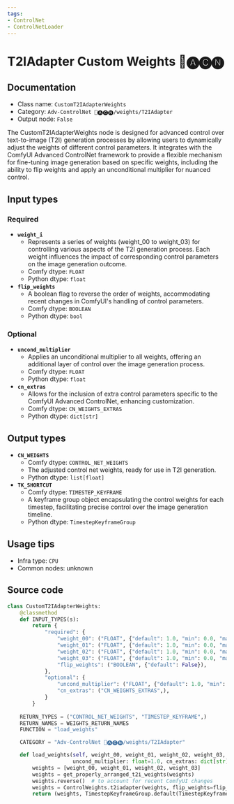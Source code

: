 ```yaml
---
tags:
- ControlNet
- ControlNetLoader
---
```


# T2IAdapter Custom Weights 🛂🅐🅒🅝
## Documentation
- Class name: `CustomT2IAdapterWeights`
- Category: `Adv-ControlNet 🛂🅐🅒🅝/weights/T2IAdapter`
- Output node: `False`

The CustomT2IAdapterWeights node is designed for advanced control over text-to-image (T2I) generation processes by allowing users to dynamically adjust the weights of different control parameters. It integrates with the ComfyUI Advanced ControlNet framework to provide a flexible mechanism for fine-tuning image generation based on specific weights, including the ability to flip weights and apply an unconditional multiplier for nuanced control.
## Input types
### Required
- **`weight_i`**
    - Represents a series of weights (weight_00 to weight_03) for controlling various aspects of the T2I generation process. Each weight influences the impact of corresponding control parameters on the image generation outcome.
    - Comfy dtype: `FLOAT`
    - Python dtype: `float`
- **`flip_weights`**
    - A boolean flag to reverse the order of weights, accommodating recent changes in ComfyUI's handling of control parameters.
    - Comfy dtype: `BOOLEAN`
    - Python dtype: `bool`
### Optional
- **`uncond_multiplier`**
    - Applies an unconditional multiplier to all weights, offering an additional layer of control over the image generation process.
    - Comfy dtype: `FLOAT`
    - Python dtype: `float`
- **`cn_extras`**
    - Allows for the inclusion of extra control parameters specific to the ComfyUI Advanced ControlNet, enhancing customization.
    - Comfy dtype: `CN_WEIGHTS_EXTRAS`
    - Python dtype: `dict[str]`
## Output types
- **`CN_WEIGHTS`**
    - Comfy dtype: `CONTROL_NET_WEIGHTS`
    - The adjusted control net weights, ready for use in T2I generation.
    - Python dtype: `list[float]`
- **`TK_SHORTCUT`**
    - Comfy dtype: `TIMESTEP_KEYFRAME`
    - A keyframe group object encapsulating the control weights for each timestep, facilitating precise control over the image generation timeline.
    - Python dtype: `TimestepKeyframeGroup`
## Usage tips
- Infra type: `CPU`
- Common nodes: unknown


## Source code
```python
class CustomT2IAdapterWeights:
    @classmethod
    def INPUT_TYPES(s):
        return {
            "required": {
                "weight_00": ("FLOAT", {"default": 1.0, "min": 0.0, "max": 10.0, "step": 0.001}, ),
                "weight_01": ("FLOAT", {"default": 1.0, "min": 0.0, "max": 10.0, "step": 0.001}, ),
                "weight_02": ("FLOAT", {"default": 1.0, "min": 0.0, "max": 10.0, "step": 0.001}, ),
                "weight_03": ("FLOAT", {"default": 1.0, "min": 0.0, "max": 10.0, "step": 0.001}, ),
                "flip_weights": ("BOOLEAN", {"default": False}),
            },
            "optional": {
                "uncond_multiplier": ("FLOAT", {"default": 1.0, "min": 0.0, "max": 1.0, "step": 0.01}, ),
                "cn_extras": ("CN_WEIGHTS_EXTRAS",),
            }
        }
    
    RETURN_TYPES = ("CONTROL_NET_WEIGHTS", "TIMESTEP_KEYFRAME",)
    RETURN_NAMES = WEIGHTS_RETURN_NAMES
    FUNCTION = "load_weights"

    CATEGORY = "Adv-ControlNet 🛂🅐🅒🅝/weights/T2IAdapter"

    def load_weights(self, weight_00, weight_01, weight_02, weight_03, flip_weights,
                     uncond_multiplier: float=1.0, cn_extras: dict[str]={}):
        weights = [weight_00, weight_01, weight_02, weight_03]
        weights = get_properly_arranged_t2i_weights(weights)
        weights.reverse()  # to account for recent ComfyUI changes
        weights = ControlWeights.t2iadapter(weights, flip_weights=flip_weights, uncond_multiplier=uncond_multiplier, extras=cn_extras)
        return (weights, TimestepKeyframeGroup.default(TimestepKeyframe(control_weights=weights)))

```
